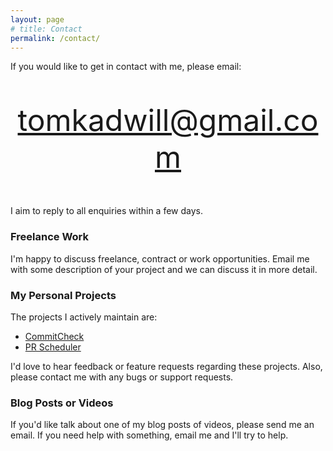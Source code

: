 ```yaml
---
layout: page
# title: Contact
permalink: /contact/
---
```


If you would like to get in contact with me, please email:

<p style="text-align:center;font-size:-webkit-xxx-large">
  <a href="mailto:tomkadwill@gmail.com">tomkadwill@gmail.com</a>
</p>

I aim to reply to all enquiries within a few days.

### Freelance Work
I'm happy to discuss freelance, contract or work opportunities. Email me with some description of your project and we can discuss it in more detail.

### My Personal Projects
The projects I actively maintain are:
* <a href="https://commitcheck">CommitCheck</a>
* <a href="https://prscheduler">PR Scheduler</a>

I'd love to hear feedback or feature requests regarding these projects. Also, please contact me with any bugs or support requests.

### Blog Posts or Videos
If you'd like talk about one of my blog posts of videos, please send me an email. If you need help with something, email me and I'll try to help.
